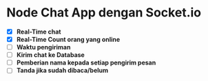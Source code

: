 # Node Chat App dengan Socket.io

- [x] **Real-Time chat** 
- [x] **Real-Time Count orang yang online** 
- [ ] **Waktu pengiriman** 
- [ ] **Kirim chat ke Database** 
- [ ] **Pemberian nama kepada setiap pengirim pesan** 
- [ ] **Tanda jika sudah dibaca/belum** 